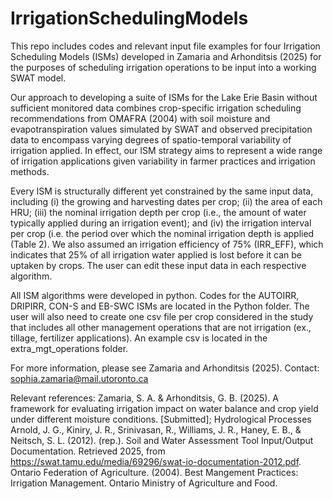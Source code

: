# IrrigationSchedulingModels

This repo includes codes and relevant input file examples for four Irrigation Scheduling Models (ISMs) developed in Zamaria and Arhonditsis (2025) for the purposes of scheduling irrigation operations to be input into a working SWAT model.

Our approach to developing a suite of ISMs for the Lake Erie Basin without sufficient monitored data combines crop-specific irrigation scheduling recommendations from OMAFRA (2004) with soil moisture and evapotranspiration values simulated by SWAT and observed precipitation data to encompass varying degrees of spatio-temporal variability of irrigation applied. In effect, our ISM strategy aims to represent a wide range of irrigation applications given variability in farmer practices and irrigation methods.

Every ISM is structurally different yet constrained by the same input data, including (i) the growing and harvesting dates per crop; (ii) the area of each HRU; (iii) the nominal irrigation depth per crop (i.e., the amount of water typically applied during an irrigation event); and (iv) the irrigation interval per crop (i.e. the period over which the nominal irrigation depth is applied (Table 2). We also assumed an irrigation efficiency of 75% (IRR_EFF), which indicates that 25% of all irrigation water applied is lost before it can be uptaken by crops. The user can edit these input data in each respective algorithm.


All ISM algorithms were developed in python. Codes for the AUTOIRR, DRIPIRR, CON-S and EB-SWC ISMs are located in the Python folder.
The user will also need to create one csv file per crop considered in the study that includes all other management operations that are not irrigation (ex., tillage, fertilizer applications). An example csv is located in the extra_mgt_operations folder.

For more information, please see Zamaria and Arhonditsis (2025). 
Contact: sophia.zamaria@mail.utoronto.ca

Relevant references:
Zamaria, S. A. & Arhonditsis, G. B. (2025). A framework for evaluating irrigation impact on water balance and crop yield under different moisture conditions. [Submitted]; Hydrological Processes
Arnold, J. G., Kiniry, J. R., Srinivasan, R., Williams, J. R., Haney, E. B., & Neitsch, S. L. (2012). (rep.). Soil and Water Assessment Tool Input/Output Documentation. Retrieved 2025, from https://swat.tamu.edu/media/69296/swat-io-documentation-2012.pdf. 
Ontario Federation of Agriculture. (2004). Best Mangement Practices: Irrigation Management. Ontario Ministry of Agriculture and Food.


